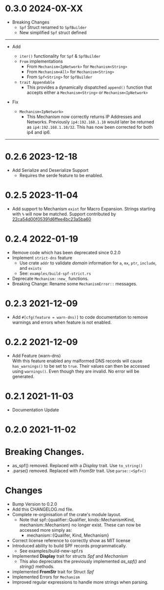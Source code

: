 0.3.0 2024-0X-XX
================

- Breaking Changes
    - `Spf` Struct renamed to `SpfBuilder`
    - New simplified `Spf` struct defined

___

- Add
    - `iter()` functionality for `Spf` & `SpfBuilder`
    - `From` implementations
        - From `Mechanism<IpNetwork>` for `Mechanism<String>`
        - From `Mechanism<All>` for `Mechanism<String>`
        - From `Spf<String>` for `SpfBuilder`
    - `trait Appendable`
        - This provides a dynamically dispatched `append()` function that accepts
          either a `Mechanism<String>` or `Mechanism<IpNetwork>`

- Fix
    - `Mechanism<IpNetwork>`
        - This Mechanism now correctly returns IP Addresses and Networks.
          Previously `ip4:192.168.1.10` would later be returned as `ip4:192.168.1.10/32`.
          This has now been corrected for both ip4 and ip6.

___

0.2.6 2023-12-18
================

- Add Serialize and Deserialize Support
    - Requires the serde feature to be enabled.

0.2.5 2023-11-04
================

- Add support to Mechanism `exist` for Macro Expansion. Strings starting with `%` will now be matched.
  Support contributed by [22ca54d00f05391d6ffee4bc23a5ba60](phttps://github.com/22ca54d00f05391d6ffeoe4bc23a5ba60)

0.2.4 2022-01-19
================

- Remove code which has been deprecated since 0.2.0
- Implement `strict-dns` feature
    - Use crate `addr` to validate *domain* information for `a`, `mx`, `ptr`, `include`, and `exists`
    - See: `examples/build-spf-strict.rs`
- Deprecate `Mechanism::new_` functions.
- Breaking Change: Rename some `MechanismError::` messages.

0.2.3 2021-12-09
================

- Add `#[cfg(feature = warn-dns)]` to code documentation to remove warnings and errors when feature is not enabled.

0.2.2 2021-12-09
================

- Add Feature (warn-dns)  
  With this feature enabled any malformed DNS records will cause `has_warnings()` to be set to `true`. Their values can
  then be accessed using `warnings()`. Even though they are invalid. No error will be generated.

0.2.1 2021-11-03
================

- Documentation Update

0.2.0 2021-11-02
================

Breaking Changes.
================================================================

- as_spf() removed. Replaced with a *Display* trait. Use `to_string()`
- .parse() removed. Replaced with *FromStr* trait. Use `parse::<Spf>()`

Changes
=======

- Bump Version to 0.2.0
- Add this CHANGELOG.md file.
- Complete re-orginisation of the crate's module layout.
    - Note that spf::{qualifier::Qualifier, kinds::MechanismKind, mechanism::Mechanism} no longer exist. These can now
      be accessed more simply as:
        - mechanism::{Qualifer, Kind, Mechanism}
- Correct license reference to correctly show as MIT license
- Introduced ability to build SPF records programmatically.
    - See examples/build-new-spf.rs
- Implemented **Display** trait for structs *Spf* and *Mechanism*
    - This also depreciates the previously implemented *as_spf()* and *string()* methods.
- implemented **FromStr** trait for Struct *Spf*
- Implemented Errors for `Mechanism`
- Improved regular expressions to handle more strings when parsing.
